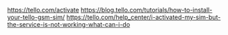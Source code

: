 https://tello.com/activate
https://blog.tello.com/tutorials/how-to-install-your-tello-gsm-sim/
https://tello.com/help_center/i-activated-my-sim-but-the-service-is-not-working-what-can-i-do
